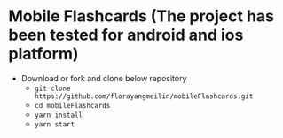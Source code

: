 # Mobile Flashcards (The project has been tested for android and ios platform)  

* Download or fork and clone below repository
    - `git clone https://github.com/florayangmeilin/mobileFlashcards.git`
    - `cd mobileFlashcards`
    - `yarn install`
    - `yarn start`

